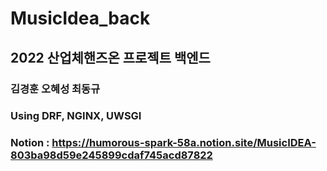 # MusicIdea_back
## 2022 산업체핸즈온 프로젝트 백엔드
### 김경훈 오혜성 최동규

### Using DRF, NGINX, UWSGI

### Notion : https://humorous-spark-58a.notion.site/MusicIDEA-803ba98d59e245899cdaf745acd87822
